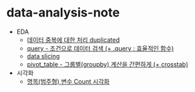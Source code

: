 # data-analysis-note

- EDA
  - [데이터 중복에 대한 처리 duplicated](https://github.com/yahwang/data-analysis-note/tree/master/duplicated.ipynb)
  - [query - 조건으로 데이터 검색 (+ .query : 효율적인 함수)](https://github.com/yahwang/data-analysis-note/tree/master/pandas/query.ipynb)
  - [data slicing](https://github.com/yahwang/data-analysis-note/tree/master/data_slicing.ipynb)  
  - [pivot_table - 그룹별(groupby) 계산을 간편하게 (+ crosstab)](https://github.com/yahwang/data-analysis-note/tree/master/pivottable&crosstab.ipynb)  
- 시각화
  - [명목(범주형) 변수 Count 시각화](https://github.com/yahwang/data-analysis-note/tree/master/visualization/count_graph.ipynb)
